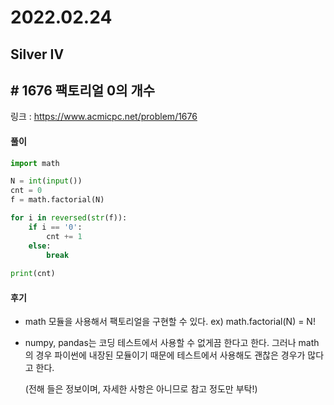 # 2022.02.24

## Silver IV

## # 1676 팩토리얼 0의 개수

링크 : https://www.acmicpc.net/problem/1676

#### 풀이

```python
import math

N = int(input())
cnt = 0
f = math.factorial(N)

for i in reversed(str(f)):
    if i == '0':
        cnt += 1
    else:
        break
        
print(cnt)
```



#### 후기

* math 모듈을 사용해서 팩토리얼을 구현할 수 있다.
  ex) math.factorial(N) = N!

* numpy, pandas는 코딩 테스트에서 사용할 수 없게끔 한다고 한다. 그러나 math의 경우 파이썬에 내장된 모듈이기 때문에 테스트에서 사용해도 괜찮은 경우가 많다고 한다.

  (전해 들은 정보이며, 자세한 사항은 아니므로 참고 정도만 부탁!)





























